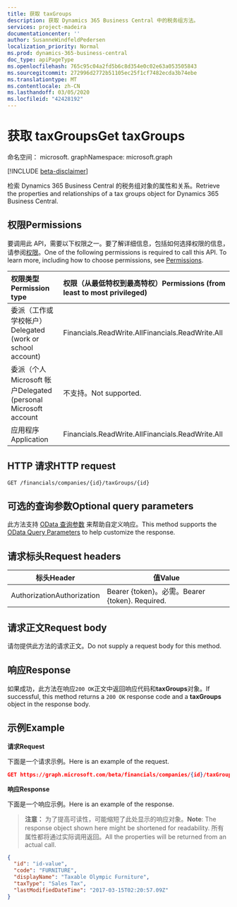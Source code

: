 ```yaml
---
title: 获取 taxGroups
description: 获取 Dynamics 365 Business Central 中的税务组方法。
services: project-madeira
documentationcenter: ''
author: SusanneWindfeldPedersen
localization_priority: Normal
ms.prod: dynamics-365-business-central
doc_type: apiPageType
ms.openlocfilehash: 765c95c04a2fd5b6c8d354e0c02e63a053505843
ms.sourcegitcommit: 272996d2772b51105ec25f1cf7482ecda3b74ebe
ms.translationtype: MT
ms.contentlocale: zh-CN
ms.lasthandoff: 03/05/2020
ms.locfileid: "42428192"
---
```

# <a name="get-taxgroups"></a><span data-ttu-id="6d93b-103">获取 taxGroups</span><span class="sxs-lookup"><span data-stu-id="6d93b-103">Get taxGroups</span></span>

<span data-ttu-id="6d93b-104">命名空间： microsoft. graph</span><span class="sxs-lookup"><span data-stu-id="6d93b-104">Namespace: microsoft.graph</span></span>

[!INCLUDE [beta-disclaimer](../../includes/beta-disclaimer.md)]

<span data-ttu-id="6d93b-105">检索 Dynamics 365 Business Central 的税务组对象的属性和关系。</span><span class="sxs-lookup"><span data-stu-id="6d93b-105">Retrieve the properties and relationships of a tax groups object for Dynamics 365 Business Central.</span></span>

## <a name="permissions"></a><span data-ttu-id="6d93b-106">权限</span><span class="sxs-lookup"><span data-stu-id="6d93b-106">Permissions</span></span>
<span data-ttu-id="6d93b-p101">要调用此 API，需要以下权限之一。要了解详细信息，包括如何选择权限的信息，请参阅[权限](/graph/permissions-reference)。</span><span class="sxs-lookup"><span data-stu-id="6d93b-p101">One of the following permissions is required to call this API. To learn more, including how to choose permissions, see [Permissions](/graph/permissions-reference).</span></span>

|<span data-ttu-id="6d93b-109">权限类型</span><span class="sxs-lookup"><span data-stu-id="6d93b-109">Permission type</span></span> |<span data-ttu-id="6d93b-110">权限（从最低特权到最高特权）</span><span class="sxs-lookup"><span data-stu-id="6d93b-110">Permissions (from least to most privileged)</span></span>|
|:---------------|:------------------------------------------|
|<span data-ttu-id="6d93b-111">委派（工作或学校帐户）</span><span class="sxs-lookup"><span data-stu-id="6d93b-111">Delegated (work or school account)</span></span>|<span data-ttu-id="6d93b-112">Financials.ReadWrite.All</span><span class="sxs-lookup"><span data-stu-id="6d93b-112">Financials.ReadWrite.All</span></span> |
|<span data-ttu-id="6d93b-113">委派（个人 Microsoft 帐户</span><span class="sxs-lookup"><span data-stu-id="6d93b-113">Delegated (personal Microsoft account</span></span>|<span data-ttu-id="6d93b-114">不支持。</span><span class="sxs-lookup"><span data-stu-id="6d93b-114">Not supported.</span></span>|
|<span data-ttu-id="6d93b-115">应用程序</span><span class="sxs-lookup"><span data-stu-id="6d93b-115">Application</span></span>|<span data-ttu-id="6d93b-116">Financials.ReadWrite.All</span><span class="sxs-lookup"><span data-stu-id="6d93b-116">Financials.ReadWrite.All</span></span>|

## <a name="http-request"></a><span data-ttu-id="6d93b-117">HTTP 请求</span><span class="sxs-lookup"><span data-stu-id="6d93b-117">HTTP request</span></span>

```
GET /financials/companies/{id}/taxGroups/{id}
```

## <a name="optional-query-parameters"></a><span data-ttu-id="6d93b-118">可选的查询参数</span><span class="sxs-lookup"><span data-stu-id="6d93b-118">Optional query parameters</span></span>
<span data-ttu-id="6d93b-119">此方法支持 [OData 查询参数](/graph/query-parameters) 来帮助自定义响应。</span><span class="sxs-lookup"><span data-stu-id="6d93b-119">This method supports the [OData Query Parameters](/graph/query-parameters) to help customize the response.</span></span>

## <a name="request-headers"></a><span data-ttu-id="6d93b-120">请求标头</span><span class="sxs-lookup"><span data-stu-id="6d93b-120">Request headers</span></span>
|<span data-ttu-id="6d93b-121">标头</span><span class="sxs-lookup"><span data-stu-id="6d93b-121">Header</span></span>|<span data-ttu-id="6d93b-122">值</span><span class="sxs-lookup"><span data-stu-id="6d93b-122">Value</span></span>|
|------|-----|
|<span data-ttu-id="6d93b-123">Authorization</span><span class="sxs-lookup"><span data-stu-id="6d93b-123">Authorization</span></span>  |<span data-ttu-id="6d93b-p102">Bearer {token}。必需。</span><span class="sxs-lookup"><span data-stu-id="6d93b-p102">Bearer {token}. Required.</span></span> |

## <a name="request-body"></a><span data-ttu-id="6d93b-126">请求正文</span><span class="sxs-lookup"><span data-stu-id="6d93b-126">Request body</span></span>
<span data-ttu-id="6d93b-127">请勿提供此方法的请求正文。</span><span class="sxs-lookup"><span data-stu-id="6d93b-127">Do not supply a request body for this method.</span></span>

## <a name="response"></a><span data-ttu-id="6d93b-128">响应</span><span class="sxs-lookup"><span data-stu-id="6d93b-128">Response</span></span>
<span data-ttu-id="6d93b-129">如果成功，此方法在响应`200 OK`正文中返回响应代码和**taxGroups**对象。</span><span class="sxs-lookup"><span data-stu-id="6d93b-129">If successful, this method returns a `200 OK` response code and a **taxGroups** object in the response body.</span></span>

## <a name="example"></a><span data-ttu-id="6d93b-130">示例</span><span class="sxs-lookup"><span data-stu-id="6d93b-130">Example</span></span>

<span data-ttu-id="6d93b-131">**请求**</span><span class="sxs-lookup"><span data-stu-id="6d93b-131">**Request**</span></span>

<span data-ttu-id="6d93b-132">下面是一个请求示例。</span><span class="sxs-lookup"><span data-stu-id="6d93b-132">Here is an example of the request.</span></span>
```json
GET https://graph.microsoft.com/beta/financials/companies/{id}/taxGroups/{id}
```

<span data-ttu-id="6d93b-133">**响应**</span><span class="sxs-lookup"><span data-stu-id="6d93b-133">**Response**</span></span>

<span data-ttu-id="6d93b-134">下面是一个响应示例。</span><span class="sxs-lookup"><span data-stu-id="6d93b-134">Here is an example of the response.</span></span> 

> <span data-ttu-id="6d93b-135">**注意：** 为了提高可读性，可能缩短了此处显示的响应对象。</span><span class="sxs-lookup"><span data-stu-id="6d93b-135">**Note**: The response object shown here might be shortened for readability.</span></span> <span data-ttu-id="6d93b-136">所有属性都将通过实际调用返回。</span><span class="sxs-lookup"><span data-stu-id="6d93b-136">All the properties will be returned from an actual call.</span></span>

```json
{
  "id": "id-value",
  "code": "FURNITURE",
  "displayName": "Taxable Olympic Furniture",
  "taxType": "Sales Tax",
  "lastModifiedDateTime": "2017-03-15T02:20:57.09Z"
}
```


